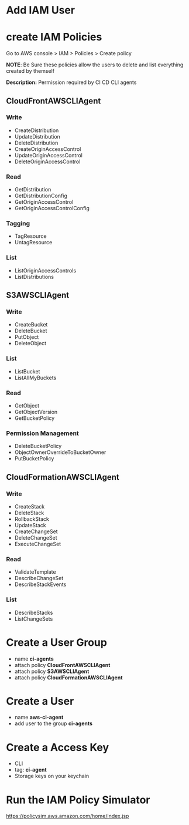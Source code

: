 # Add IAM User

# create IAM Policies
Go to AWS console > IAM > Policies > Create policy

**NOTE**: Be Sure these policies allow the users to delete and list everything created by themself

**Description:** Permission required by CI CD CLI agents

## CloudFrontAWSCLIAgent
### Write
- CreateDistribution
- UpdateDistribution
- DeleteDistribution
- CreateOriginAccessControl
- UpdateOriginAccessControl
- DeleteOriginAccessControl
### Read
- GetDistribution
- GetDistributionConfig
- GetOriginAccessControl
- GetOriginAccessControlConfig
### Tagging 
- TagResource
- UntagResource
### List
- ListOriginAccessControls
- ListDistributions

## S3AWSCLIAgent
### Write
- CreateBucket
- DeleteBucket
- PutObject
- DeleteObject
### List
- ListBucket
- ListAllMyBuckets
### Read
- GetObject
- GetObjectVersion
- GetBucketPolicy
### Permission Management
- DeleteBucketPolicy
- ObjectOwnerOverrideToBucketOwner
- PutBucketPolicy

## CloudFormationAWSCLIAgent 
### Write
- CreateStack
- DeleteStack
- RollbackStack
- UpdateStack
- CreateChangeSet
- DeleteChangeSet
- ExecuteChangeSet
### Read
- ValidateTemplate
- DescribeChangeSet
- DescribeStackEvents
### List
- DescribeStacks
- ListChangeSets

# Create a User Group
- name **ci-agents**
- attach policy **CloudFrontAWSCLIAgent**
- attach policy **S3AWSCLIAgent**
- attach policy **CloudFormationAWSCLIAgent**

# Create a User
- name **aws-ci-agent**
- add user to the group **ci-agents**

# Create a Access Key
- CLI
- tag: **ci-agent**
- Storage keys on your keychain

# Run the IAM Policy Simulator
https://policysim.aws.amazon.com/home/index.jsp
